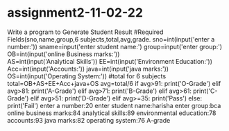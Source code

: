 # assignment2-11-02-22
Write a program to Generate Student Result
#Required Fields(sno,name,group,6 subjects,total,avg,grade.
sno=int(input('enter a number:'))
sname=input('enter student name:')
group=input('enter group:')
OB=int(input('online Business marks:'))                     
AS=int(input('Analytical Skills'))
EE=int(input('Environment Education:'))
Acc=int(input('Accounts:'))
java=int(input('java marks:'))
OS=int(input('Operating System:'))
#total for 6 subjects
total=OB+AS+EE+Acc+java+OS
avg=total/6
if avg>91:
    print('O-Grade')
elif avg>81:
    print('A-Grade')
elif avg>71:
    print('B-Grade')
elif avg>61:
    print('C-Grade')
elif avg>51:
    print('D-Grade')
elif avg>=35:
    print('Pass')
else:
    print('Fail')
enter a number:20
enter student name:harisha
enter group:bca
online business marks:84
analytical skills:89
environmental education:78
accounts:93
java marks:82
operating system:76
A-grade
